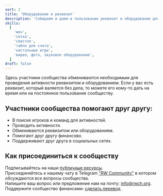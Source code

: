```yaml
---
sort: 2
title: 'Оборудование и реквизит'
description: 'Собираем и даем в пользование реквизит и оборудование для активностей сообщества.'
skills:
  [
    'мяч',
    'сетка',
    'свисток',
    'табло для счета',
    'настольные игры',
    'видео, фото, звуковое оборудование',
  ]
draft: false
---
```


Здесь участники сообщества обмениваются необходимым для проведения активности реквизитом и оборудованием.
Если у вас есть реквизит, который валяется без дела, то можете его кому-то дать на время или на постоянное пользование сообществу.

## Участники сообщества помогают друг другу:

- В поиске игроков и команд для активностей.
- Проводить активности.
- Обмениваются реквизитом или оборудованием.
- Помогают друг другу финансово.
- Поддерживают друг друга в социальных сетях.

## Как присоединиться к сообществу

Подписывайтесь на наши [публичные ресурсы](/#community).<br />
Присоединяйтесь к нашему чату в Telegram <a href="https://t.me/rw_community" target="_blank">"RW Community"</a> в котором обсуждаются все вопросы сообщества.<br />
Напишите ваш вопрос или предложение нам на почту: [info@rwch.org](mailto:info@rwch.org).<br />
Поддержите сообщество финансами: <a href="/support">сделать перевод</a>.
